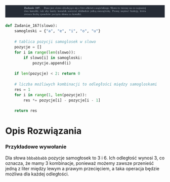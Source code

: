 <picture>
  <source srcset="../../srt/zbior_zadan/167.png" media="(prefers-color-scheme: light)">
  <source srcset="../../srt/zbior_zadan/black_167.png" media="(prefers-color-scheme: dark)">
  <img src="../../srt/zbior_zadan/black_167.png" alt="zadanie 167">
</picture>

```python
def Zadanie_167(slowo):
    samogloski = {"a", "e", "i", "o", "u"}

    # tablica pozycji samoglosek w slowo
    pozycje = []
    for i in range(len(slowo)):
        if slowo[i] in samogloski:
            pozycje.append(i)

    if len(pozycje) < 2: return 0

    # liczba możliwych kombinacji to odległości między samogloskami
    res = 1
    for i in range(1, len(pozycje)):
        res *= pozycje[i] - pozycje[i - 1]

    return res
```
# Opis Rozwiązania

### Przykładowe wywołanie

Dla słowa `bbbabbabb` pozycje samogłosek to 3 i 6. Ich odległość wynosi 3, co oznacza, że mamy 3 kombinacje,
ponieważ możemy zawsze przenieść jedną z liter między lewym a prawym przecięciem, a taka operacja będzie
możliwa dla każdej odległości.
